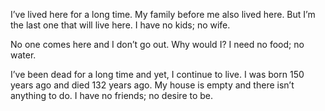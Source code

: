 I’ve lived here for a long time. My family before me also lived here. But I’m the last one that will live here. I have no kids; no wife.

No one comes here and I don’t go out. Why would I? I need no food; no water.

I’ve been dead for a long time and yet, I continue to live. I was born 150 years ago and died 132 years ago. My house is empty and there isn’t anything to do. I have no friends; no desire to be.